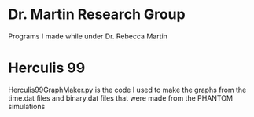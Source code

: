 # Dr. Martin Research Group
Programs I made while under Dr. Rebecca Martin

# Herculis 99
Herculis99GraphMaker.py is the code I used to make the graphs from the time.dat files and binary.dat files that were made from the PHANTOM simulations
